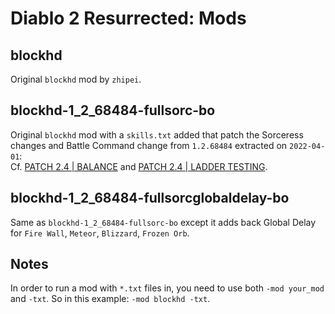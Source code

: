 # Diablo 2 Resurrected: Mods

## blockhd

Original `blockhd` mod by `zhipei`.

## blockhd-1_2_68484-fullsorc-bo

Original `blockhd` mod with a `skills.txt` added that patch the Sorceress changes and Battle Command change from `1.2.68484` extracted on `2022-04-01`:\
Cf. [PATCH 2.4 | BALANCE](https://news.blizzard.com/en-us/diablo2/23765907/diablo-ii-resurrected-patch-2-4-balance-ptr-has-ended#class) and [PATCH 2.4 | LADDER TESTING](https://news.blizzard.com/en-us/diablo2/23762796/diablo-ii-resurrected-patch-2-4-ptr-ladder-testing-has-ended#class).

## blockhd-1_2_68484-fullsorcglobaldelay-bo

Same as `blockhd-1_2_68484-fullsorc-bo` except it adds back Global Delay for `Fire Wall`, `Meteor`, `Blizzard`, `Frozen Orb`.

## Notes

In order to run a mod with `*.txt` files in, you need to use both `-mod your_mod` and `-txt`.
So in this example: `-mod blockhd -txt`.
